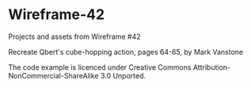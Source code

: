 # Wireframe-42
Projects and assets from Wireframe #42

Recreate Qbert's cube-hopping action, pages 64-65, by Mark Vanstone

The code example is licenced under Creative Commons Attribution-NonCommercial-ShareAlike 3.0 Unported.

